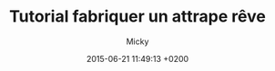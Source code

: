 ---
title: Tutorial fabriquer un attrape rêve
title_seo: ""
description: ""
date: 2015-06-21 11:49:13 +0200
hero_image:
thumbnail:
category: Lifehack
excerpt: "Un petit tutoriel qui ne vous demandera pas beaucoup de fournitures, observez autour de vous, vous trouverez toutes les ressources nécessaires pour construire un attrape-rêve."
author: Micky
---